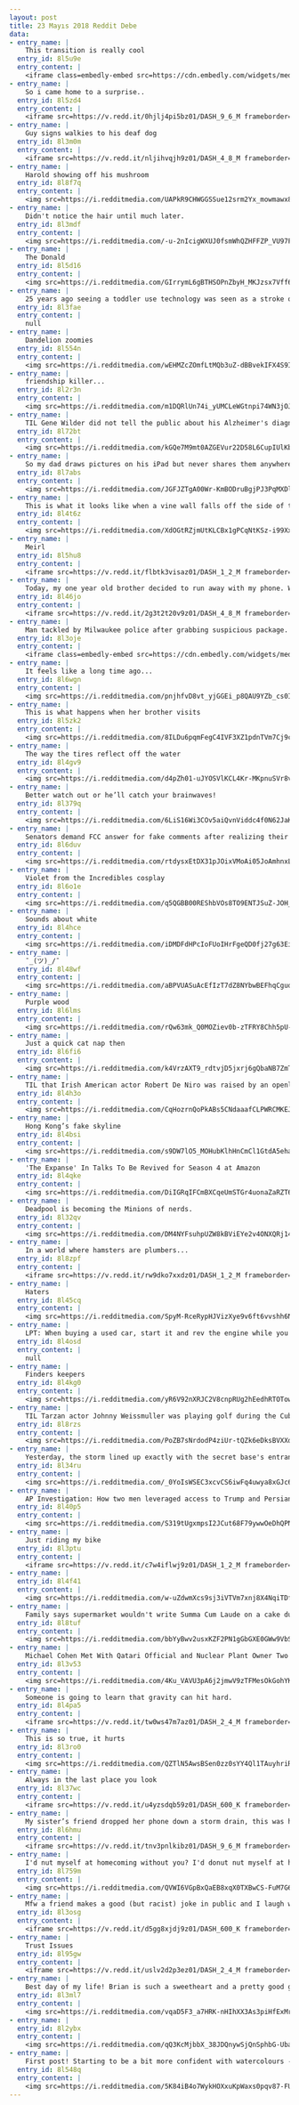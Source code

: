 ```yaml
---
layout: post
title: 23 Mayıs 2018 Reddit Debe
data:
- entry_name: |
    This transition is really cool
  entry_id: 8l5u9e
  entry_content: |
    <iframe class=embedly-embed src=https://cdn.embedly.com/widgets/media.html?src=https%3A%2F%2Fgfycat.com%2Fifr%2FDaringAltruisticDwarfmongoose&url=https%3A%2F%2Fgfycat.com%2FDaringAltruisticDwarfmongoose&image=https%3A%2F%2Fthumbs.gfycat.com%2FDaringAltruisticDwarfmongoose-size_restricted.gif&key=2aa3c4d5f3de4f5b9120b660ad850dc9&type=text%2Fhtml&schema=gfycat width=600 height=338 scrolling=no frameborder=0 allowfullscreen></iframe>
- entry_name: |
    So i came home to a surprise..
  entry_id: 8l5zd4
  entry_content: |
    <iframe src=https://v.redd.it/0hjlj4pi5bz01/DASH_9_6_M frameborder=0></iframe>
- entry_name: |
    Guy signs walkies to his deaf dog
  entry_id: 8l3m0m
  entry_content: |
    <iframe src=https://v.redd.it/nljihvqjh9z01/DASH_4_8_M frameborder=0></iframe>
- entry_name: |
    Harold showing off his mushroom
  entry_id: 8l8f7q
  entry_content: |
    <img src=https://i.redditmedia.com/UAPkR9CHWGGSSue12srm2Yx_mowmawx8AMqBSyXg9nQ.jpg?s=93d4660023f0d1e345426a171d776f55 frameborder=0>
- entry_name: |
    Didn't notice the hair until much later.
  entry_id: 8l3mdf
  entry_content: |
    <img src=https://i.redditmedia.com/-u-2nIcigWXUJ0fsmWhQZHFFZP_VU97F5tycGZeaLNE.jpg?s=e98d85ca392197f3d67be1038fcbc20d frameborder=0>
- entry_name: |
    The Donald
  entry_id: 8l5d16
  entry_content: |
    <img src=https://i.redditmedia.com/GIrrymL6gBTHSOPnZbyH_MKJzsx7Vff6j2lisAFduno.jpg?s=7952a48cde23cb1065564b68785f5d5a frameborder=0>
- entry_name: |
    25 years ago seeing a toddler use technology was seen as a stroke of genius, today it is largely met with thoughts of a lack of parenting.
  entry_id: 8l3fae
  entry_content: |
    null
- entry_name: |
    Dandelion zoomies
  entry_id: 8l554n
  entry_content: |
    <img src=https://i.redditmedia.com/wEHMZcZOmfLtMQb3uZ-dBBvekIFX4S9IGihYNcGL_ag.jpg?s=a01cd6c5c3b70946d8f3046ce35b95f3 frameborder=0>
- entry_name: |
    friendship killer...
  entry_id: 8l2r3n
  entry_content: |
    <img src=https://i.redditmedia.com/m1DQRlUn74i_yUMCLeWGtnpi74WN3jOJz-PM-roonpw.png?s=7c8d204aa1b4df30fd744fb39149e494 frameborder=0>
- entry_name: |
    TIL Gene Wilder did not tell the public about his Alzheimer's diagnosis, because, He simply couldn’t bear the idea of one less smile in the world.
  entry_id: 8l72bt
  entry_content: |
    <img src=https://i.redditmedia.com/kGQe7M9mt0AZGEVur22D58L6CupIUlKbAlFL5Jmf3cA.jpg?s=a49dc95b9a9e164785f32f70380f368b frameborder=0>
- entry_name: |
    So my dad draws pictures on his iPad but never shares them anywhere. I couldn’t help but share this one he drew of my nephew.
  entry_id: 8l7abs
  entry_content: |
    <img src=https://i.redditmedia.com/JGFJZTgA00Wr-KmBODruBgjPJ3PqMXDlz8OgBVh9QrE.jpg?s=5f89879179d6a72e8c47ba79102c422c frameborder=0>
- entry_name: |
    This is what it looks like when a vine wall falls off the side of the wall
  entry_id: 8l4t6z
  entry_content: |
    <img src=https://i.redditmedia.com/XdOGtRZjmUtKLCBx1gPCqNtKSz-i99Xx-nAoKtIcJbU.jpg?s=c7bd82fd56cf17a15fd7a025ff422de3 frameborder=0>
- entry_name: |
    Meirl
  entry_id: 8l5hu8
  entry_content: |
    <iframe src=https://v.redd.it/flbtk3visaz01/DASH_1_2_M frameborder=0></iframe>
- entry_name: |
    Today, my one year old brother decided to run away with my phone. While it was recording.
  entry_id: 8l46jo
  entry_content: |
    <iframe src=https://v.redd.it/2g3t2t20v9z01/DASH_4_8_M frameborder=0></iframe>
- entry_name: |
    Man tackled by Milwaukee police after grabbing suspicious package.
  entry_id: 8l3oje
  entry_content: |
    <iframe class=embedly-embed src=https://cdn.embedly.com/widgets/media.html?src=https%3A%2F%2Fgfycat.com%2Fifr%2FGrippingHelpfulGavial&url=https%3A%2F%2Fgfycat.com%2FGrippingHelpfulGavial&image=https%3A%2F%2Fthumbs.gfycat.com%2FGrippingHelpfulGavial-size_restricted.gif&key=522baf40bd3911e08d854040d3dc5c07&type=text%2Fhtml&schema=gfycat width=600 height=338 scrolling=no frameborder=0 allowfullscreen></iframe>
- entry_name: |
    It feels like a long time ago...
  entry_id: 8l6wgn
  entry_content: |
    <img src=https://i.redditmedia.com/pnjhfvD8vt_yjGGEi_p8QAU9YZb_cs0Ix2q8_tPJ6sI.jpg?s=665e4d4fe9ed1a5af24c97cfaeba70c7 frameborder=0>
- entry_name: |
    This is what happens when her brother visits
  entry_id: 8l5zk2
  entry_content: |
    <img src=https://i.redditmedia.com/8ILDu6pqmFegC4IVF3XZ1pdnTVm7Cj9cDLqYkewCCi4.gif?fm=jpg&s=e828a2505f0e36c54b69fa6538aa0a85 frameborder=0>
- entry_name: |
    The way the tires reflect off the water
  entry_id: 8l4gv9
  entry_content: |
    <img src=https://i.redditmedia.com/d4pZh01-uJYOSVlKCL4Kr-MKpnuSVr8vrN_tSUuPPUg.jpg?s=46c96be690996a96dba478ac784b9051 frameborder=0>
- entry_name: |
    Better watch out or he’ll catch your brainwaves!
  entry_id: 8l379q
  entry_content: |
    <img src=https://i.redditmedia.com/6LiS16Wi3COv5aiQvnViddc4f0N62JaKtRn0PgyrSX4.jpg?s=1d749aeda83179895a36da1443d6c4f8 frameborder=0>
- entry_name: |
    Senators demand FCC answer for fake comments after realizing their identities were stolen.
  entry_id: 8l6duv
  entry_content: |
    <img src=https://i.redditmedia.com/rtdysxEtDX31pJOixVMoAi05JoAmhnxL4GXl1RSOXyk.jpg?s=ba65e0936e62c57d5f5facf36bcae350 frameborder=0>
- entry_name: |
    Violet from the Incredibles cosplay
  entry_id: 8l6o1e
  entry_content: |
    <img src=https://i.redditmedia.com/q5QGBB00REShbVOs8TO9ENTJSuZ-JOH_yykmLeDVm4I.jpg?s=2def3d7230374fe91536cef9620a3a51 frameborder=0>
- entry_name: |
    Sounds about white
  entry_id: 8l4hce
  entry_content: |
    <img src=https://i.redditmedia.com/iDMDFdHPcIoFUoIHrFgeQD0fj27g63EipHdV8G-zc2A.jpg?s=4016dcc2a97000d37e6a4e8c5e4b9afa frameborder=0>
- entry_name: |
    ¯_(ツ)_/¯
  entry_id: 8l48wf
  entry_content: |
    <img src=https://i.redditmedia.com/aBPVUASuAcEfIzT7dZ8NYbwBEFhqCguqaZqleHrBXLo.jpg?s=b7dc255ce7c62d8ed00f9c2a2213379a frameborder=0>
- entry_name: |
    Purple wood
  entry_id: 8l6lms
  entry_content: |
    <img src=https://i.redditmedia.com/rQw63mk_Q0MOZiev0b-zTFRY8Chh5pU-17eWdcUo5EM.jpg?s=2d37880e9e5652bd377497faaf8a50fe frameborder=0>
- entry_name: |
    Just a quick cat nap then
  entry_id: 8l6fi6
  entry_content: |
    <img src=https://i.redditmedia.com/k4VrzAXT9_rdtvjD5jxrj6gQbaNB7ZmT-g5ciL57CHM.jpg?s=5003209955d7032f2290d908df87d62c frameborder=0>
- entry_name: |
    TIL that Irish American actor Robert De Niro was raised by an openly gay Catholic father and an atheist mother in New York just two generations after his family fled Ireland to escape the famine
  entry_id: 8l4h3o
  entry_content: |
    <img src=https://i.redditmedia.com/CqHozrnQoPkABs5CNdaaafCLPWRCMKEJBJ2dPYkIOdk.jpg?s=4bc4c5c001a2b128d5ac379dc5df85c3 frameborder=0>
- entry_name: |
    Hong Kong’s fake skyline
  entry_id: 8l4bsi
  entry_content: |
    <img src=https://i.redditmedia.com/s9DW7lO5_MOHubKlhHnCmCl1GtdA5ehaPgnHoJIqA68.jpg?s=19acb8c89db6660bd320e5cf835cb0a9 frameborder=0>
- entry_name: |
    'The Expanse' In Talks To Be Revived for Season 4 at Amazon
  entry_id: 8l4qke
  entry_content: |
    <img src=https://i.redditmedia.com/DiIGRqIFCmBXCqeUmSTGr4uonaZaRZT6QVsBjnc_Sp4.jpg?s=3439f9f6e88e18c520a0a653150f3b38 frameborder=0>
- entry_name: |
    Deadpool is becoming the Minions of nerds.
  entry_id: 8l32qv
  entry_content: |
    <img src=https://i.redditmedia.com/DM4NYFsuhpUZW8kBViEYe2v4ONXQRj14mhHo5wtGOv8.jpg?s=f1bbf9b752f06d569bfd20f52e25b6ac frameborder=0>
- entry_name: |
    In a world where hamsters are plumbers...
  entry_id: 8l8zpf
  entry_content: |
    <iframe src=https://v.redd.it/rw9dko7xxdz01/DASH_1_2_M frameborder=0></iframe>
- entry_name: |
    Haters
  entry_id: 8l45cq
  entry_content: |
    <img src=https://i.redditmedia.com/SpyM-RceRypHJVizXye9v6ft6vvshh6NMMAl7zjbg20.jpg?s=88606e23c08a5d03e965b385e11c58c9 frameborder=0>
- entry_name: |
    LPT: When buying a used car, start it and rev the engine while you have a friend watch the exhaust. If the exhaust has a blue tint to it, it means the engine is burning oil and you should immediately walk away.
  entry_id: 8l4osd
  entry_content: |
    null
- entry_name: |
    Finders keepers
  entry_id: 8l4kg0
  entry_content: |
    <img src=https://i.redditmedia.com/yR6V92nXRJC2V8cnpRUg2hEedhRTOTows44CQy6fAE0.jpg?s=0306bec0e679b3efc37bb781a0003660 frameborder=0>
- entry_name: |
    TIL Tarzan actor Johnny Weissmuller was playing golf during the Cuban Revolution when his cart was suddenly surrounded by rebel soldiers. After doing the Tarzan yell for them, the guerrillas recognized him and even escorted him to his hotel.
  entry_id: 8l8rzs
  entry_content: |
    <img src=https://i.redditmedia.com/PoZB7sNrdodP4ziUr-tQZk6eDksBVXXdYScCJ3xYCEY.jpg?s=c76979659b3b3b15b0a6453a19c4e6b7 frameborder=0>
- entry_name: |
    Yesterday, the storm lined up exactly with the secret base's entrance, making it look like something out of Star Wars.
  entry_id: 8l34ru
  entry_content: |
    <img src=https://i.redditmedia.com/_0YoIsWSEC3xcvCS6iwFq4uwya8xGJc6sCVxfB6mBuU.png?s=fe70744379f5c27a22b6faf4329827c4 frameborder=0>
- entry_name: |
    AP Investigation: How two men leveraged access to Trump and Persian Gulf crown princes into millions of dollars
  entry_id: 8l40p5
  entry_content: |
    <img src=https://i.redditmedia.com/S319tUgxmpsI2JCut68F79ywwOeDhQPNnKEifVx2eT0.jpg?s=9e5dd104b7d10636796d55c4f592eadd frameborder=0>
- entry_name: |
    Just riding my bike
  entry_id: 8l3ptu
  entry_content: |
    <iframe src=https://v.redd.it/c7w4iflwj9z01/DASH_1_2_M frameborder=0></iframe>
- entry_name: |
  entry_id: 8l4f41
  entry_content: |
    <img src=https://i.redditmedia.com/w-uZdwmXcs9sj3iVTVm7xnj8X4NqiTDfm-KE-4moPDk.jpg?s=67e8d25b0ceaada376b7e2f7a64525de frameborder=0>
- entry_name: |
    Family says supermarket wouldn't write Summa Cum Laude on a cake due to profanity
  entry_id: 8l8tuf
  entry_content: |
    <img src=https://i.redditmedia.com/bbYyBwv2usxKZF2PN1gGbGXE0GWw9VbSNJKwWBwVYBk.jpg?s=5ab67c9f6a7cf6d6181fb31da88b0086 frameborder=0>
- entry_name: |
    Michael Cohen Met With Qatari Official and Nuclear Plant Owner Two Days Before the FBI Raided His Offices
  entry_id: 8l3v53
  entry_content: |
    <img src=https://i.redditmedia.com/4Ku_VAVU3pA6j2jmwV9zTFMesOkGohYKmsh3pZfHX6k.jpg?s=11b845b9dd80a7cecaefd08a9e0374c5 frameborder=0>
- entry_name: |
    Someone is going to learn that gravity can hit hard.
  entry_id: 8l4pa5
  entry_content: |
    <iframe src=https://v.redd.it/tw0ws47m7az01/DASH_2_4_M frameborder=0></iframe>
- entry_name: |
    This is so true, it hurts
  entry_id: 8l3ro0
  entry_content: |
    <img src=https://i.redditmedia.com/QZTlN5AwsBSen0zz0sYY4Ql1TAuyhriRqwJswccDZyU.jpg?s=cbce7d31489ef85357f6d940f8ffeb76 frameborder=0>
- entry_name: |
    Always in the last place you look
  entry_id: 8l37wc
  entry_content: |
    <iframe src=https://v.redd.it/u4yzsdqb59z01/DASH_600_K frameborder=0></iframe>
- entry_name: |
    My sister’s friend dropped her phone down a storm drain, this was how they got it back
  entry_id: 8l6hmu
  entry_content: |
    <iframe src=https://v.redd.it/tnv3pnlkibz01/DASH_9_6_M frameborder=0></iframe>
- entry_name: |
    I'd nut myself at homecoming without you? I'd donut nut myself at homecoming with you? So what is the question again?
  entry_id: 8l759m
  entry_content: |
    <img src=https://i.redditmedia.com/QVWI6VGpBxQaEB8xqX0TXBwCS-FuM7G6P1czHjt8QqM.jpg?s=2fa495e539f9e7a4adf033188a8bdc84 frameborder=0>
- entry_name: |
    Mfw a friend makes a good (but racist) joke in public and I laugh without scanning first.
  entry_id: 8l3osg
  entry_content: |
    <iframe src=https://v.redd.it/d5gg8xjdj9z01/DASH_600_K frameborder=0></iframe>
- entry_name: |
    Trust Issues
  entry_id: 8l95gw
  entry_content: |
    <iframe src=https://v.redd.it/uslv2d2p3ez01/DASH_2_4_M frameborder=0></iframe>
- entry_name: |
    Best day of my life! Brian is such a sweetheart and a pretty good golfer
  entry_id: 8l3ml7
  entry_content: |
    <img src=https://i.redditmedia.com/vqaD5F3_a7HRK-nHIhXX3As3piHfExMrO5sAIlMXD1M.jpg?s=6006d96e715620027dcef886143af55c frameborder=0>
- entry_name: |
  entry_id: 8l2ybx
  entry_content: |
    <img src=https://i.redditmedia.com/qQ3KcMjbbX_38JDQnywSjQnSphbG-Uba75A04-qa55Q.jpg?s=372b225461e294cb2e79c76693b7ee8b frameborder=0>
- entry_name: |
    First post! Starting to be a bit more confident with watercolours - painted my favourite pup before he passed away.
  entry_id: 8l548q
  entry_content: |
    <img src=https://i.redditmedia.com/5K84iB4o7WykHOXxuKpWaxs0pqv87-FUnPaJh-HMSGM.jpg?s=78e2756dfd0d7e13e8b1f0b5621d1a66 frameborder=0>
---
```

